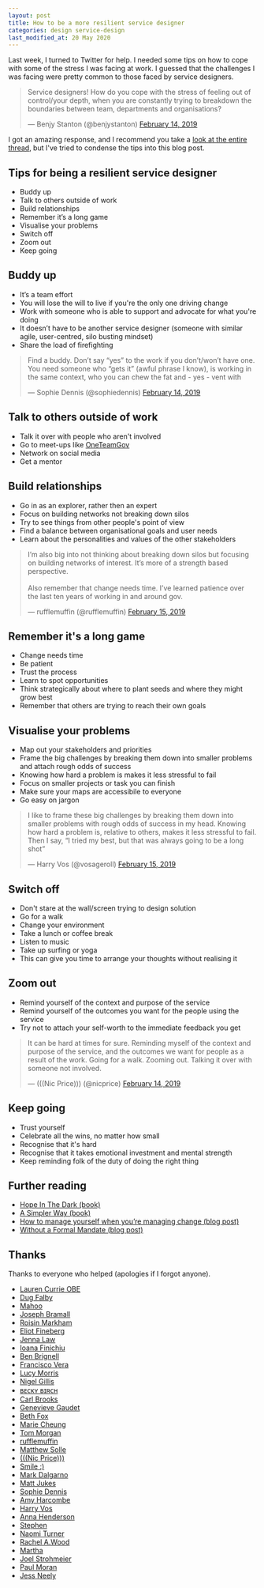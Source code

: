 ```yaml
---
layout: post
title: How to be a more resilient service designer
categories: design service-design
last_modified_at: 20 May 2020
---
```


<p class="lede">Last week, I turned to Twitter for help. I needed some tips on how to cope with some of the stress I was facing at work. I guessed that the challenges I was facing were pretty common to those faced by service designers.</p>

<blockquote><p>Service designers! How do you cope with the stress of feeling out of control/your depth, when you are constantly trying to breakdown the boundaries between team, departments and organisations?</p>&mdash; Benjy Stanton (@benjystanton) <a href="https://twitter.com/benjystanton/status/1096064210566561793?ref_src=twsrc%5Etfw">February 14, 2019</a></blockquote>

I got an amazing response, and I recommend you take a [look at the entire thread](https://twitter.com/benjystanton/status/1096064210566561793), but I've tried to condense the tips into this blog post.

## Tips for being a resilient service designer

- Buddy up
- Talk to others outside of work
- Build relationships
- Remember it’s a long game
- Visualise your problems
- Switch off
- Zoom out
- Keep going

## Buddy up
- It’s a team effort
- You will lose the will to live if you're the only one driving change
- Work with someone who is able to support and advocate for what you're doing
- It doesn’t have to be another service designer (someone with similar agile, user-centred, silo busting mindset)
- Share the load of firefighting

<blockquote><p>Find a buddy. Don’t say “yes” to the work if you don’t/won’t have one. You need someone who “gets it” (awful phrase I know), is working in the same context, who you can chew the fat and - yes - vent with</p>&mdash; Sophie Dennis (@sophiedennis) <a href="https://twitter.com/sophiedennis/status/1096100855718256640?ref_src=twsrc%5Etfw">February 14, 2019</a></blockquote>

## Talk to others outside of work
- Talk it over with people who aren't involved
- Go to meet-ups like [OneTeamGov](https://www.oneteamgov.uk/)
- Network on social media
- Get a mentor

## Build relationships
- Go in as an explorer, rather then an expert
- Focus on building networks not breaking down silos
- Try to see things from other people's point of view
- Find a balance between organisational goals and user needs
- Learn about the personalities and values of the other stakeholders

<blockquote><p>I’m also big into not thinking about breaking down silos but focusing on building networks of interest. It’s more of a strength based perspective.<br><br>Also remember that change needs time. I’ve learned patience over the last ten years of working in and around gov.</p>&mdash; rufflemuffin (@rufflemuffin) <a href="https://twitter.com/rufflemuffin/status/1096321215814402048?ref_src=twsrc%5Etfw">February 15, 2019</a></blockquote>

## Remember it's a long game
- Change needs time
- Be patient
- Trust the process
- Learn to spot opportunities
- Think strategically about where to plant seeds and where they might grow best
- Remember that others are trying to reach their own goals

## Visualise your problems
- Map out your stakeholders and priorities
- Frame the big challenges by breaking them down into smaller problems and attach rough odds of success
- Knowing how hard a problem is makes it less stressful to fail
- Focus on smaller projects or task you can finish
- Make sure your maps are accessibile to everyone
- Go easy on jargon

<blockquote><p>I like to frame these big challenges by breaking them down into smaller problems with rough odds of success in my head. Knowing how hard a problem is, relative to others, makes it less stressful to fail. Then I say, “I tried my best, but that was always going to be a long shot”</p>&mdash; Harry Vos (@vosageroll) <a href="https://twitter.com/vosageroll/status/1096307866829549568?ref_src=twsrc%5Etfw">February 15, 2019</a></blockquote>

## Switch off
- Don't stare at the wall/screen trying to design solution
- Go for a walk
- Change your environment
- Take a lunch or coffee break
- Listen to music
- Take up surfing or yoga
- This can give you time to arrange your thoughts without realising it

## Zoom out
- Remind yourself of the context and purpose of the service
- Remind yourself of the outcomes you want for the people using the service
- Try not to attach your self-worth to the immediate feedback you get

<blockquote><p>It can be hard at times for sure. Reminding myself of the context and purpose of the service, and the outcomes we want for people as a result of the work. Going for a walk. Zooming out. Talking it over with someone not involved.</p>&mdash; (((Nic Price))) (@nicprice) <a href="https://twitter.com/nicprice/status/1096081140929232897?ref_src=twsrc%5Etfw">February 14, 2019</a></blockquote>

## Keep going
- Trust yourself
- Celebrate all the wins, no matter how small
- Recognise that it's hard
- Recognise that it takes emotional investment and mental strength
- Keep reminding folk of the duty of doing the right thing

## Further reading
- [Hope In The Dark (book)](https://www.amazon.co.uk/Hope-Dark-Canons-Book-51-ebook/dp/B002VM7FRQ/)
- [A Simpler Way (book)](https://www.amazon.co.uk/Simpler-Way-WHEATLEY/dp/1576750507)
- [How to manage yourself when you’re managing change (blog post)](https://medium.nobl.io/how-to-manage-yourself-when-youre-managing-change-e7f2a0522f1?gi=3e21fc8700ec)
- [Without a Formal Mandate (blog post)](https://medium.com/@firebethfox/without-a-formal-mandate-8da218b0406b)

## Thanks

Thanks to everyone who helped (apologies if I forgot anyone).

- [Lauren Currie OBE](https://twitter.com/Redjotter)
- [Dug Falby](https://twitter.com/dug)
- [Mahoo](https://twitter.com/SystemsNinja)
- [Joseph Bramall](https://twitter.com/JDBramall)
- [Roisin Markham](https://twitter.com/CreativeDynamix)
- [Eliot Fineberg](https://twitter.com/eliotfineberg)
- [Jenna Law](https://twitter.com/plexusdesigner)
- [Ioana Finichiu](https://twitter.com/IFiniq)
- [Ben Brignell](https://twitter.com/benbrignell)
- [Francisco Vera](https://twitter.com/fcoveram)
- [Lucy Morris](https://twitter.com/lucyclmorris)
- [Nigel Gillis](https://twitter.com/nigel_ux)
- [ʙᴇᴄᴋʏ ʙɪʀᴄʜ](https://twitter.com/beckybirch_)
- [Carl Brooks](https://twitter.com/carlbrooks191)
- [Genevieve Gaudet](https://twitter.com/genevievegau)
- [Beth Fox](https://twitter.com/firebethfox)
- [Marie Cheung](https://twitter.com/mariecheungsays)
- [Tom Morgan](https://twitter.com/tsmz)
- [rufflemuffin](https://twitter.com/rufflemuffin)
- [Matthew Solle](https://twitter.com/solle)
- [(((Nic Price)))](https://twitter.com/nicprice)
- [Smile :)](https://twitter.com/janereid73)
- [Mark Dalgarno](https://twitter.com/markdalgarno)
- [Matt Jukes](https://twitter.com/jukesie)
- [Sophie Dennis](https://twitter.com/sophiedennis)
- [Amy Harcombe](https://twitter.com/AmyLouWoo)
- [Harry Vos](https://twitter.com/vosageroll)
- [Anna Henderson](https://twitter.com/littleannalaugh)
- [Stephen](https://twitter.com/stevanbarry)
- [Naomi Turner](https://twitter.com/Naomi_Turner)
- [Rachel A.Wood](https://twitter.com/woodylittle0910)
- [Martha](https://twitter.com/marthalaldridge)
- [Joel Strohmeier](https://twitter.com/JoelStrohmeier)
- [Paul Moran](https://twitter.com/pjmoran)
- [Jess Neely](https://twitter.com/jess_neely)
